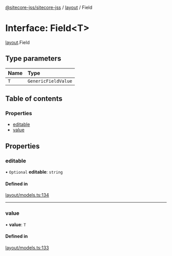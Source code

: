 [@sitecore-jss/sitecore-jss](../README.md) / [layout](../modules/layout.md) / Field

# Interface: Field<T\>

[layout](../modules/layout.md).Field

## Type parameters

| Name | Type |
| :------ | :------ |
| `T` | `GenericFieldValue` |

## Table of contents

### Properties

- [editable](layout.Field.md#editable)
- [value](layout.Field.md#value)

## Properties

### editable

• `Optional` **editable**: `string`

#### Defined in

[layout/models.ts:134](https://github.com/Sitecore/jss/blob/f3aaeea83/packages/sitecore-jss/src/layout/models.ts#L134)

___

### value

• **value**: `T`

#### Defined in

[layout/models.ts:133](https://github.com/Sitecore/jss/blob/f3aaeea83/packages/sitecore-jss/src/layout/models.ts#L133)
